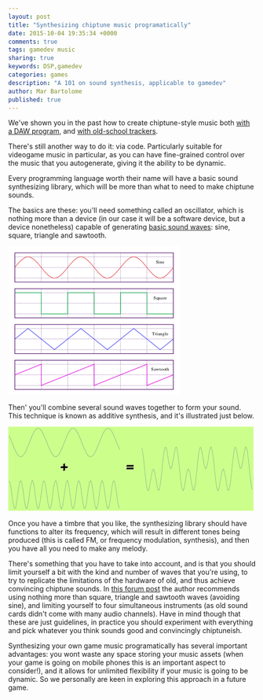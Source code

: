 ```yaml
---
layout: post
title: "Synthesizing chiptune music programatically"
date: 2015-10-04 19:35:34 +0000
comments: true
tags: gamedev music
sharing: true
keywords: DSP,gamedev
categories: games
description: "A 101 on sound synthesis, applicable to gamedev"
author: Mar Bartolome
published: true
---
```


We've shown you in the past how to create chiptune-style music both
[with a DAW program](https://coconauts.net/blog/2015/02/02/creating-chiptune-style-music-with-ubuntu/),
and [with old-school trackers](https://coconauts.net/blog/2015/04/19/creating-trve-chiptune-with-a-tracker/).

There's still another way to do it: via code. Particularly suitable for
videogame music in particular, as you can have fine-grained control
over the music that you autogenerate, giving it the ability to be
dynamic.

Every programming language worth their name will have a basic sound
synthesizing library, which will be more than what to need to
make chiptune sounds.

<!--more-->

The basics are these: you'll need something called an oscillator,
which is nothing more than a device (in our case it will be a software
device, but a device nonetheless) capable of generating [basic sound
waves](http://public.wsu.edu/~jkrug/MUS364/audio/Waveforms.htm):
sine, square, triangle and sawtooth.

<img src="/images/posts/chiptune/waveforms.png" />

Then' you'll combine several sound waves together to form your sound.
This technique is known as additive synthesis, and it's illustrated
just below.

<img src="/images/posts/chiptune/additive.jpg" />

Once you have a timbre that you like, the synthesizing library should
have functions to alter its frequency, which will result in
different tones being produced (this is called FM, or frequency modulation,
synthesis), and then you have all you need to make any melody.

There's something that you have to take into account, and is that you
should limit yourself a bit with the kind and number of waves that
you're using, to try to replicate the limitations of the hardware of
old, and thus achieve convincing chiptune sounds.
In [this forum post](http://opengameart.org/forumtopic/kickin-it-old-school-setting-up-nes-style-chiptunes)
the author recommends using nothing more than square, triangle and
sawtooth waves (avoiding sine), and limiting yourself to four
simultaneous instruments (as old sound cards didn't come with many
audio channels). Have in mind though that these are just guidelines,
in practice you should experiment with everything and pick whatever
you think sounds good and convincingly chiptuneish.

Synthesizing your
own game music programatically has several important advantages:
you wont waste any space storing your music assets (when your game is
going on mobile phones this is an important aspect to consider!), and
it allows for unlimited flexibility if your music is going to be
dynamic. So we personally are keen in exploring this approach in a
future game.
